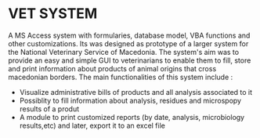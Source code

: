 # VET SYSTEM
A MS Access system with formularies, database model, VBA functions and other customizations. Its was designed as prototype of a larger system for the National Veterinary Service of Macedonia. 
The system's aim was to provide an easy and simple GUI to veterinarians to enable them to fill, store and print information about products of animal origins that cross macedonian borders. The main functionalities of this system include :

* Visualize administrative bills of products and all analysis associated to it
* Possiblity to fill information about analysis, residues and microspopy results of a produt
* A module to print customized reports (by date, analysis, microbiology results,etc) and later, export it to an excel file
